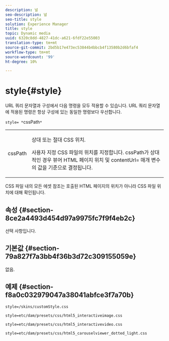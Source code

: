 ```yaml
---
description: 널
seo-description: 널
seo-title: style
solution: Experience Manager
title: style
topic: Dynamic media
uuid: 6320c8dd-4827-41dc-a621-6fdf22e55003
translation-type: tm+mt
source-git-commit: 2bd5b17e473ec53844b4bbcb4f13580b2d6bfaf4
workflow-type: tm+mt
source-wordcount: '99'
ht-degree: 10%

---
```



# style{#style}

URL 쿼리 문자열과 구성에서 다음 명령을 모두 적용할 수 있습니다. URL 쿼리 문자열에 적용된 명령은 항상 구성에 있는 동일한 명령보다 우선합니다.

`style= *`cssPath`*`

<table id="table_F800F787CF0342749B934DAEB600C0EB"> 
 <tbody> 
  <tr> 
   <td colname="col1"> <p> <span class="codeph"> <span class="varname"> cssPath</span> </span> </p> </td> 
   <td colname="col2"> <p> 상대 또는 절대 CSS 위치. </p> <p>사용자 지정 CSS 파일의 위치를 지정합니다. <span class="codeph"><span class="varname"> cssPath</span></span>가 상대적인 경우 뷰어 HTML 페이지 위치 및 <span class="codeph"> contentUrl=</span> 매개 변수의 값을 기준으로 결정됩니다. </p> </td> 
  </tr> 
 </tbody> 
</table>

CSS 파일 내의 모든 에셋 참조는 호출된 HTML 페이지의 위치가 아니라 CSS 파일 위치에 대해 확인됩니다.

## 속성 {#section-8ce2a4493d454d97a9975fc7f9f4eb2c}

선택 사항입니다.

## 기본값 {#section-79a827f7a3bb4f36b3d72c309155059e}

없음.

## 예제 {#section-f8a0c032979047a38041abfce3f7a70b}

`style=/skins/customStyle.css`

`style=etc/dam/presets/css/html5_interactiveimage.css`

`style=etc/dam/presets/css/html5_interactivevideo.css`

`style=etc/dam/presets/css/html5_carouselviewer_dotted_light.css`

